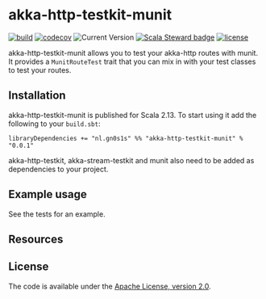 # akka-http-testkit-munit

[![build](https://github.com/Philippus/akka-http-testkit-munit/workflows/build/badge.svg)](https://github.com/Philippus/akka-http-testkit-munit/actions/workflows/scala.yml?query=workflow%3Abuild+branch%3Amain)
[![codecov](https://codecov.io/gh/Philippus/akka-http-testkit-munit/branch/master/graph/badge.svg)](https://codecov.io/gh/Philippus/akka-http-testkit-munit)
![Current Version](https://img.shields.io/badge/version-0.0.1-brightgreen.svg?style=flat "0.0.1")
[![Scala Steward badge](https://img.shields.io/badge/Scala_Steward-helping-blue.svg?style=flat&logo=data:image/png;base64,iVBORw0KGgoAAAANSUhEUgAAAA4AAAAQCAMAAAARSr4IAAAAVFBMVEUAAACHjojlOy5NWlrKzcYRKjGFjIbp293YycuLa3pYY2LSqql4f3pCUFTgSjNodYRmcXUsPD/NTTbjRS+2jomhgnzNc223cGvZS0HaSD0XLjbaSjElhIr+AAAAAXRSTlMAQObYZgAAAHlJREFUCNdNyosOwyAIhWHAQS1Vt7a77/3fcxxdmv0xwmckutAR1nkm4ggbyEcg/wWmlGLDAA3oL50xi6fk5ffZ3E2E3QfZDCcCN2YtbEWZt+Drc6u6rlqv7Uk0LdKqqr5rk2UCRXOk0vmQKGfc94nOJyQjouF9H/wCc9gECEYfONoAAAAASUVORK5CYII=)](https://scala-steward.org)
[![license](https://img.shields.io/badge/license-Apache%202.0-blue.svg?style=flat "Apache 2.0")](LICENSE)

akka-http-testkit-munit allows you to test your akka-http routes with munit. It provides a `MunitRouteTest` trait that
you can mix in with your test classes to test your routes.

## Installation
akka-http-testkit-munit is published for Scala 2.13. To start using it add the following to your `build.sbt`:

    libraryDependencies += "nl.gn0s1s" %% "akka-http-testkit-munit" % "0.0.1"

akka-http-testkit, akka-stream-testkit and munit also need to be added as dependencies to your project.

## Example usage

See the tests for an example.

## Resources

## License
The code is available under the [Apache License, version 2.0](LICENSE).
